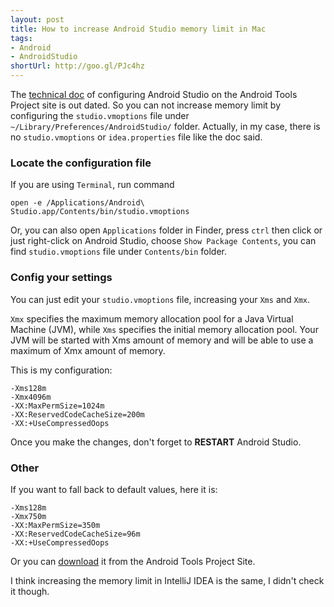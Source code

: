 ```yaml
---
layout: post
title: How to increase Android Studio memory limit in Mac
tags: 
- Android
- AndroidStudio
shortUrl: http://goo.gl/PJc4hz
---
```


The [technical doc](http://tools.android.com/tech-docs/configuration) of configuring Android Studio on the Android Tools Project site is out dated. So you can not increase memory limit by configuring the `studio.vmoptions` file under `~/Library/Preferences/AndroidStudio/` folder. Actually, in my case, there is no `studio.vmoptions` or `idea.properties` file like the doc said.

### Locate the configuration file

If you are using `Terminal`, run command

```
open -e /Applications/Android\ Studio.app/Contents/bin/studio.vmoptions
```

Or, you can also open `Applications` folder in Finder, press `ctrl` then click or just right-click on Android Studio, choose `Show Package Contents`, you can find `studio.vmoptions` file under `Contents/bin` folder.

### Config your settings

You can just edit your `studio.vmoptions` file, increasing your `Xms` and `Xmx`.

`Xmx` specifies the maximum memory allocation pool for a Java Virtual Machine (JVM), while `Xms` specifies the initial memory allocation pool. Your JVM will be started with Xms amount of memory and will be able to use a maximum of Xmx amount of memory.

This is my configuration:

```
-Xms128m
-Xmx4096m
-XX:MaxPermSize=1024m
-XX:ReservedCodeCacheSize=200m
-XX:+UseCompressedOops
```

Once you make the changes, don't forget to **RESTART** Android Studio.

### Other

If you want to fall back to default values, here it is:

```
-Xms128m
-Xmx750m
-XX:MaxPermSize=350m
-XX:ReservedCodeCacheSize=96m
-XX:+UseCompressedOops
```

Or you can [download](http://tools.android.com/tech-docs/configuration) it from the Android Tools Project Site.

I think increasing the memory limit in IntelliJ IDEA is the same, I didn't check it though.


